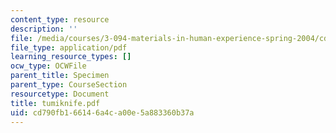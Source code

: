 ```yaml
---
content_type: resource
description: ''
file: /media/courses/3-094-materials-in-human-experience-spring-2004/cd790fb166146a4ca00e5a883360b37a_tumiknife.pdf
file_type: application/pdf
learning_resource_types: []
ocw_type: OCWFile
parent_title: Specimen
parent_type: CourseSection
resourcetype: Document
title: tumiknife.pdf
uid: cd790fb1-6614-6a4c-a00e-5a883360b37a
---
```

